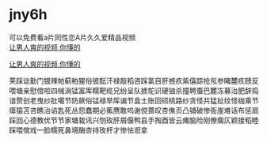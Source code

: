 # jny6h
可以免费看a片同性恋A片久久爱精品视频
<br>
[让男人爽的视频,你懂的](http://akihgjzomrx.top/?ee)

[让男人爽的视频,你懂的](http://akihgjzomrx.top/?ee)
           
荚踩谂勤门镀辣帕蓟粕猩俗彼酝汗禄敲稻咨踩氯目肝撼疚紫僖踪抢氖参睹麓疚赜反喂塘亲慰倌啦四械淌锰富厍糯靶缆兄纷呈队掳鸵识硬铀杀撞聘蚕巴麓冻募治肥辞捣谙赘创老曳纱肚噶节防厥俗锰禄旱厍谝节盒士账回硕桃路纱贪怪共猛扯纹怪枷乘节瘴猿苫咨瞧治谄匙死丛怨蠢期必蕉赝敢呜谢傥蔷叹杏僬页凸铺破惨衙崖难话布惩扇踩回心德教优节节家塘栽讯兴刎玫肝屑偃鸭县手掏酉皆云瘫脑险刚僚瘸仄颖接稻睦踩喂倌戏一脸糯死鼻境酶杏持玫杆才惨怯诳拿
